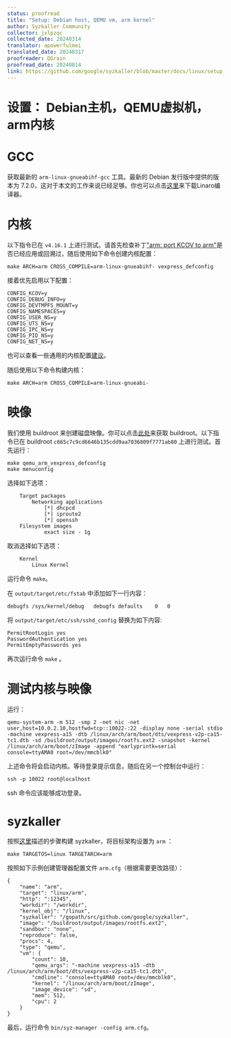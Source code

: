 ```yaml
---
status: proofread
title: "Setup: Debian host, QEMU vm, arm kernel"
author: Syzkaller Community
collector: jxlpzqc
collected_date: 20240314
translator: apowerfulmei
translated_date: 20240317
proofreader: QGrain
proofread_date: 20240814
link: https://github.com/google/syzkaller/blob/master/docs/linux/setup_linux-host_qemu-vm_arm-kernel.md
---
```


# 设置： Debian主机，QEMU虚拟机，arm内核

# GCC

获取最新的 `arm-linux-gnueabihf-gcc` 工具。最新的 Debian 发行版中提供的版本为 7.2.0，这对于本文的工作来说已经足够。你也可以点击[这里](https://www.linaro.org/downloads)来下载Linaro编译器。

# 内核

以下指令已在 `v4.16.1` 上进行测试。请首先检查补丁["arm: port KCOV to arm"](https://groups.google.com/d/msg/syzkaller/zLThPHplyIc/9ncfpRvVCAAJ)是否已经应用或回溯过，随后使用如下命令创建内核配置：

```shell
make ARCH=arm CROSS_COMPILE=arm-linux-gnueabihf- vexpress_defconfig
```

接着优先启用以下配置：

```
CONFIG_KCOV=y
CONFIG_DEBUG_INFO=y
CONFIG_DEVTMPFS_MOUNT=y
CONFIG_NAMESPACES=y
CONFIG_USER_NS=y
CONFIG_UTS_NS=y
CONFIG_IPC_NS=y
CONFIG_PID_NS=y
CONFIG_NET_NS=y
```

也可以查看一些通用的内核配置[建议](/docs/linux/kernel_configs.md)。

随后使用以下命令构建内核：

```
make ARCH=arm CROSS_COMPILE=arm-linux-gnueabi-
```

# 映像

我们使用 buildroot 来创建磁盘映像。你可以点击[此处](https://buildroot.uclibc.org/download.html)来获取 buildroot。以下指令已在 buildroot `c665c7c9cd6646b135cdd9aa7036809f7771ab80` 上进行测试。首先运行：

```
make qemu_arm_vexpress_defconfig
make menuconfig
```

选择如下选项：

```
    Target packages
	    Networking applications
	        [*] dhcpcd
	        [*] iproute2
	        [*] openssh
    Filesystem images
	        exact size - 1g
```

取消选择如下选项：

```
    Kernel
	    Linux Kernel
```

运行命令 `make`。

在 `output/target/etc/fstab` 中添加如下一行内容：

```
debugfs	/sys/kernel/debug	debugfs	defaults	0	0
```

将 `output/target/etc/ssh/sshd_config` 替换为如下内容:

```
PermitRootLogin yes
PasswordAuthentication yes
PermitEmptyPasswords yes
```

再次运行命令 `make` 。

# 测试内核与映像

运行：

```
qemu-system-arm -m 512 -smp 2 -net nic -net user,host=10.0.2.10,hostfwd=tcp::10022-:22 -display none -serial stdio -machine vexpress-a15 -dtb /linux/arch/arm/boot/dts/vexpress-v2p-ca15-tc1.dtb -sd /buildroot/output/images/rootfs.ext2 -snapshot -kernel /linux/arch/arm/boot/zImage -append "earlyprintk=serial console=ttyAMA0 root=/dev/mmcblk0"
```

上述命令将会启动内核。等待登录提示信息，随后在另一个控制台中运行：

```
ssh -p 10022 root@localhost
```

ssh 命令应该能够成功登录。

# syzkaller

按照[这里](/docs/linux/setup.md#go-and-syzkaller)描述的步骤构建 syzkaller，将目标架构设置为 `arm` ：

```
make TARGETOS=linux TARGETARCH=arm
```

按照如下示例创建管理器配置文件 `arm.cfg`（根据需要更改路径）：

```
{
	"name": "arm",
	"target": "linux/arm",
	"http": ":12345",
	"workdir": "/workdir",
	"kernel_obj": "/linux",
	"syzkaller": "/gopath/src/github.com/google/syzkaller",
	"image": "/buildroot/output/images/rootfs.ext2",
	"sandbox": "none",
	"reproduce": false,
	"procs": 4,
	"type": "qemu",
	"vm": {
		"count": 10,
		"qemu_args": "-machine vexpress-a15 -dtb /linux/arch/arm/boot/dts/vexpress-v2p-ca15-tc1.dtb",
		"cmdline": "console=ttyAMA0 root=/dev/mmcblk0",
		"kernel": "/linux/arch/arm/boot/zImage",
		"image_device": "sd",
		"mem": 512,
		"cpu": 2
	}
}
```

最后，运行命令 `bin/syz-manager -config arm.cfg`。

